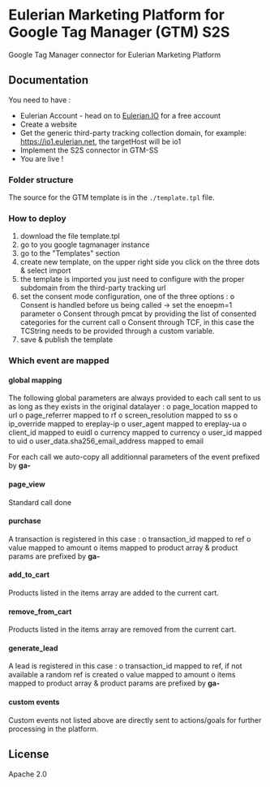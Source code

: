 # Eulerian Marketing Platform for Google Tag Manager (GTM) S2S

Google Tag Manager connector for Eulerian Marketing Platform

## Documentation

You need to have :
- Eulerian Account - head on to [Eulerian.IO](https://www.eulerian.io) for a free account
- Create a website
- Get the generic third-party tracking collection domain, for example: https://io1.eulerian.net, the targetHost will be io1
- Implement the S2S connector in GTM-SS
- You are live ! 

### Folder structure

The source for the GTM template is in the `./template.tpl` file.

### How to deploy

1. download the file template.tpl
2. go to you google tagmanager instance
3. go to the "Templates" section
4. create new template, on the upper right side you click on the three dots & select import
5. the template is imported you just need to configure with the proper subdomain from the third-party tracking url
6. set the consent mode configuration, one of the three options :
   o Consent is handled before us being called -> set the enoepm=1 parameter
   o Consent through pmcat by providing the list of consented categories for the current call
   o Consent through TCF, in this case the TCString needs to be provided through a custom variable.
7. save & publish the template

### Which event are mapped

#### global mapping

The following global parameters are always provided to each call sent to us as long as they exists in the original datalayer :
  o page_location mapped to url
  o page_referrer mapped to rf
  o screen_resolution mapped to ss
  o ip_override mapped to ereplay-ip
  o user_agent mapped to ereplay-ua
  o client_id mapped to euidl
  o currency mapped to currency
  o user_id mapped to uid
  o user_data.sha256_email_address mapped to email

For each call we auto-copy all additionnal parameters of the event prefixed by **ga-**

#### page_view

Standard call done

#### purchase

A transaction is registered in this case :
  o transaction_id mapped to ref
  o value mapped to amount
  o items mapped to product array & product params are prefixed by **ga-**
  
#### add_to_cart

Products listed in the items array are added to the current cart.

#### remove_from_cart

Products listed in the items array are removed from the current cart.

#### generate_lead

A lead is registered in this case :
  o transaction_id mapped to ref, if not available a random ref is created
  o value mapped to amount
  o items mapped to product array & product params are prefixed by **ga-**

#### custom events

Custom events not listed above are directly sent to actions/goals for further processing in the platform.

## License

Apache 2.0
